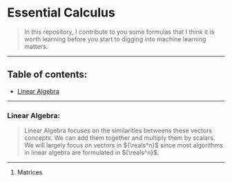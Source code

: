 # Essential Calculus

> In this repository, I contribute to you some formulas that I think it is worth learning before you start to digging into machine learning matters.

---

## Table of contents:

- [Linear Algebra](#linear-algebra)

---

### Linear Algebra:

> Linear Algebra focuses on the similarities betweens these vectors concepts. We can add them together and multiply them by scalars. We will largely focus on vectors in ${\reals^n}$ since most algorithms in linear algebra are formulated in ${\reals^n}$.

---

1. Matrices 
